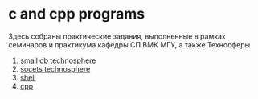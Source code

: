 # c and cpp programs

Здесь собраны практические задания, выполненные в рамках семинаров и практикума
кафедры СП ВМК МГУ, а также Техносферы

1. [small db technosphere](small_db/README.md)
2. [socets technosphere](socets/README.md)
3. [shell](shell/README.md)
4. [cpp](cpp/README.md)
